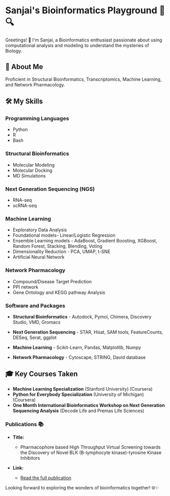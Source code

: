 # Sanjai's Bioinformatics Playground 🧬🔍

Greetings! 👋 I'm Sanjai, a Bioinformatics enthusiast passionate about using computational analysis and modeling to understand the mysteries of Biology. 

## 🔬 About Me

Proficient in Structural Bioinformatics, Transcriptomics, Machine Learning, and Network Pharmacology. 

## 🛠️ My Skills

### Programming Languages
- Python 
- R 
- Bash 

### Structural Bioinformatics
- Molecular Modeling 
- Molecular Docking 
- MD Simulations 

### Next Generation Sequencing (NGS)
- RNA-seq 
- scRNA-seq 

### Machine Learning
- Exploratory Data Analysis 
- Foundational models- Linear/Logistic Regression
- Ensemble Learning models - AdaBoost, Gradient Boosting, XGBoost, Random Forest, Stacking, Blending, Voting
- Dimensionality Reduction - PCA, UMAP, t-SNE
- Artificial Neural Network 

### Network Pharmacology
- Compound/Disease Target Prediction
- PPI network
- Gene Ontology and KEGG pathway Analysis

### Software and Packages
- **Structural Bioinformatics** - Autodock, Pymol, Chimera, Discovery Studio, VMD, Gromacs
  
- **Next Generation Sequencing** - STAR, Hisat, SAM tools, FeatureCounts, DESeq, Serat, ggplot
  
- **Machine Learning** - Scikit-Learn, Pandas, Matplotlib, Numpy
  
- **Network Pharmacology** - Cytoscape, STRING, David database

## 🎓 Key Courses Taken

- **Machine Learning Specialization** (Stanford University) (Coursera)
- **Python for Everybody Specialization** (University of Michigan) (Coursera)
- **One Month International Bioinformatics Workshop on Next Generation Sequencing Analysis** (Decode Life and Premas Life Sciences)


### Publications 📚

- **Title:**
  - Pharmacophore based High Throughput Virtual Screening towards the Discovery of Novel BLK (B-lymphocyte kinase)-tyrosine Kinase Inhibitors

- **Link:**
  - [Read the full publication](https://www.ijper.org/article/1937)


Looking forward to exploring the wonders of bioinformatics together! 🌐✨
